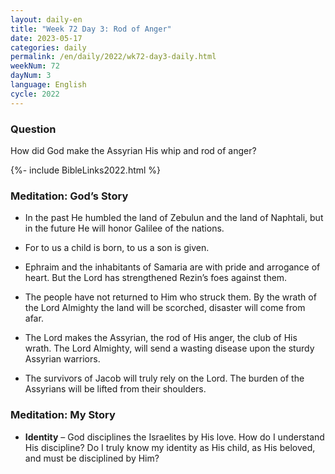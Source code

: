 ```yaml
---
layout: daily-en
title: "Week 72 Day 3: Rod of Anger"
date: 2023-05-17
categories: daily
permalink: /en/daily/2022/wk72-day3-daily.html
weekNum: 72
dayNum: 3
language: English
cycle: 2022
---
```


### Question     
How did God make the Assyrian His whip and rod of anger?

{%- include BibleLinks2022.html %} 

### Meditation: God’s Story   
+ In the past He humbled the land of Zebulun and the land of Naphtali, but in the future He will honor Galilee of the nations. 

+ For to us a child is born, to us a son is given. 

+ Ephraim and the inhabitants of Samaria are with pride and arrogance of heart. But the Lord has strengthened Rezin’s foes against them. 

+ The people have not returned to Him who struck them. By the wrath of the Lord Almighty the land will be scorched, disaster will come from afar. 

+ The Lord makes the Assyrian, the rod of His anger, the club of His wrath. The Lord Almighty, will send a wasting disease upon the sturdy Assyrian warriors. 

+ The survivors of Jacob will truly rely on the Lord. The burden of the Assyrians will be lifted from their shoulders. 

### Meditation: My Story   
+ **Identity** – God disciplines the Israelites by His love. How do I understand His discipline? Do I truly know my identity as His child, as His beloved, and must be disciplined by Him? 

